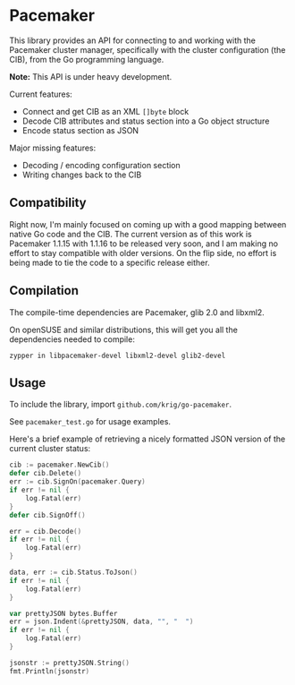 # Pacemaker

This library provides an API for connecting to and working with the
Pacemaker cluster manager, specifically with the cluster configuration
(the CIB), from the Go programming language.

**Note:** This API is under heavy development.

Current features:

* Connect and get CIB as an XML `[]byte` block
* Decode CIB attributes and status section into a Go object structure
* Encode status section as JSON

Major missing features:

* Decoding / encoding configuration section
* Writing changes back to the CIB


## Compatibility

Right now, I'm mainly focused on coming up with a good mapping between
native Go code and the CIB. The current version as of this work is
Pacemaker 1.1.15 with 1.1.16 to be released very soon, and I am making
no effort to stay compatible with older versions. On the flip side, no
effort is being made to tie the code to a specific release either.

## Compilation

The compile-time dependencies are Pacemaker, glib 2.0 and libxml2.

On openSUSE and similar distributions, this will get you all the
dependencies needed to compile:

    zypper in libpacemaker-devel libxml2-devel glib2-devel

## Usage

To include the library, import `github.com/krig/go-pacemaker`.

See `pacemaker_test.go` for usage examples.

Here's a brief example of retrieving a nicely formatted JSON version
of the current cluster status:

```go
cib := pacemaker.NewCib()
defer cib.Delete()
err := cib.SignOn(pacemaker.Query)
if err != nil {
    log.Fatal(err)
}
defer cib.SignOff()

err = cib.Decode()
if err != nil {
    log.Fatal(err)
}

data, err := cib.Status.ToJson()
if err != nil {
    log.Fatal(err)
}

var prettyJSON bytes.Buffer
err = json.Indent(&prettyJSON, data, "", "  ")
if err != nil {
    log.Fatal(err)
}

jsonstr := prettyJSON.String()
fmt.Println(jsonstr)
```
